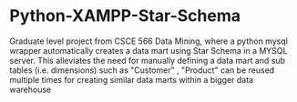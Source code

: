 # Python-XAMPP-Star-Schema
Graduate level project from CSCE 566 Data Mining, where a python mysql wrapper automatically creates a data mart using Star Schema in a MYSQL server. This alleviates the need for manually defining a data mart and sub tables (i.e. dimensions) such as "Customer" , "Product" can be reused multiple times for creating similar data marts within a bigger data warehouse
